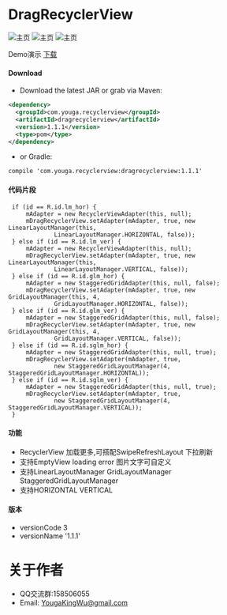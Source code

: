 # DragRecyclerView


![主页](https://github.com/YougaKing/SwipeRecyclerView/blob/master/Res/grid.png)
![主页](https://github.com/YougaKing/SwipeRecyclerView/blob/master/Res/stage_grid.png)
![主页](https://github.com/YougaKing/SwipeRecyclerView/blob/master/Res/haha.gif)

Demo演示 [下载](https://github.com/YougaKing/SwipeRecyclerView/blob/master/Res/app-release.apk)

#### Download
* Download the latest JAR or grab via Maven:
```xml
<dependency>
  <groupId>com.youga.recyclerview</groupId>
  <artifactId>dragrecyclerview</artifactId>
  <version>1.1.1</version>
  <type>pom</type>
</dependency>
```
* or Gradle:
```
compile 'com.youga.recyclerview:dragrecyclerview:1.1.1'
```
#### 代码片段
```
 if (id == R.id.lm_hor) {
     mAdapter = new RecyclerViewAdapter(this, null);
     mDragRecyclerView.setAdapter(mAdapter, true, new LinearLayoutManager(this,
             LinearLayoutManager.HORIZONTAL, false));
 } else if (id == R.id.lm_ver) {
     mAdapter = new RecyclerViewAdapter(this, null);
     mDragRecyclerView.setAdapter(mAdapter, true, new LinearLayoutManager(this,
             LinearLayoutManager.VERTICAL, false));
 } else if (id == R.id.glm_hor) {
     mAdapter = new StaggeredGridAdapter(this, null, false);
     mDragRecyclerView.setAdapter(mAdapter, true, new GridLayoutManager(this, 4,
             GridLayoutManager.HORIZONTAL, false));
 } else if (id == R.id.glm_ver) {
     mAdapter = new StaggeredGridAdapter(this, null, false);
     mDragRecyclerView.setAdapter(mAdapter, true, new GridLayoutManager(this, 4,
             GridLayoutManager.VERTICAL, false));
 } else if (id == R.id.sglm_hor) {
     mAdapter = new StaggeredGridAdapter(this, null, true);
     mDragRecyclerView.setAdapter(mAdapter, true,
             new StaggeredGridLayoutManager(4, StaggeredGridLayoutManager.HORIZONTAL));
 } else if (id == R.id.sglm_ver) {
     mAdapter = new StaggeredGridAdapter(this, null, true);
     mDragRecyclerView.setAdapter(mAdapter, true,
             new StaggeredGridLayoutManager(4, StaggeredGridLayoutManager.VERTICAL));
 }

```


#### 功能
* RecyclerView 加载更多,可搭配SwipeRefreshLayout 下拉刷新
* 支持EmptyView loading error 图片文字可自定义
* 支持LinearLayoutManager GridLayoutManager StaggeredGridLayoutManager
* 支持HORIZONTAL VERTICAL

#### 版本
* versionCode 3
* versionName '1.1.1'

# 关于作者
* QQ交流群:158506055
* Email: YougaKingWu@gmail.com
